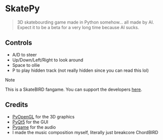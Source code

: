# SkatePy
> 3D skatebourding game made in Python somehow... all made by AI. Expect it to be a beta for a very long time because AI sucks.

## Controls
- A/D to steer
- Up/Down/Left/Right to look around
- Space to ollie
- P to play hidden track (not really hidden since you can read this lol)

> [!NOTE]
> This is a SkateBIRD fangame. You can support the developers [here](https://www.glassbottomgames.com).

## Credits
- [PyOpenGL](https://www.pyopengl.org/) for the 3D graphics
- [PyQt5](https://www.riverbankcomputing.com/software/pyqt/download5) for the GUI
- [Pygame](https://www.pygame.org/) for the audio
- I made the music composition myself, literally just breakcore ChordBIRD
